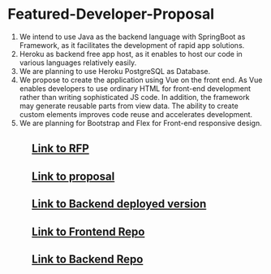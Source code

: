 # Featured-Developer-Proposal
<ol>
<li> We intend to use Java as the backend language with SpringBoot as Framework, as it facilitates the development of rapid app solutions.</li>
<li> Heroku as backend free app host, as it enables to host our code in various languages relatively easily.</li>
<li> We are planning to use Heroku PostgreSQL as Database. </li>
<li> We propose to create the application using Vue on the front end. As Vue enables developers to use ordinary HTML for front-end development rather than writing sophisticated JS code. In addition, the framework may generate reusable parts from view data. The ability to create custom elements improves code reuse and accelerates development.</li>
 <li> We are planning for Bootstrap and Flex for Front-end responsive design.</li>
<ol>

 ## [Link to RFP ](https://github.com/akhilmallepally/featured-developers/)
 ## [Link to proposal](https://github.com/KeerthiMuli/Featured-Developer-Proposal/blob/main/Proposal.md)
 ## [Link to Backend deployed version](https://featured-developers-threeb.herokuapp.com/developers/getall)
 ## [Link to Frontend Repo](https://github.com/KeerthiMuli/Featured-Developer-ThreeB-FrontEnd)
 ## [Link to Backend Repo](https://github.com/KeerthiMuli/Featured-Developer-ThreeB-backend)
